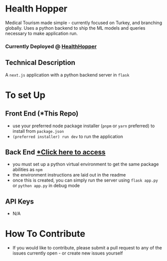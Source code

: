 # Health Hopper

Medical Tourism made simple - currently focused on Turkey, and branching globally.
Uses a python backend to ship the ML models and queries necessary to make application run.

### Currently Deployed @ [HealthHopper](https://healthhopper.tech)

## Technical Description

A `next.js` application with a python backend server in `flask`

# To set Up

## Front End (\*This Repo)

- use your preferred node package installer (`pnpm` or `yarn` preferred) to install from `package.json`
- `(preferred installer) run dev` to run the application

## Back End [\*Click here to access](https://github.com/garvsl/health-hopper-backend)

- you must set up a python virtual environment to get the same package abilities as `npm`
- the environment instructions are laid out in the readme
- once this is created, you can simply run the server using `flask app.py` or `python app.py` in debug mode

## API Keys

- N/A

# How To Contribute

- If you would like to contribute, please submit a pull request to any of the issues currently open - or create new issues yourself
